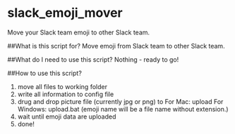 # slack_emoji_mover
Move your Slack team emoji to other Slack team.

##What is this script for?
Move emoji from Slack team to other Slack team.

##What do I need to use this script?
Nothing - ready to go!

##How to use this script?
1. move all files to working folder
2. write all information to config file
3. drug and drop picture file (currently jpg or png) to
   For Mac:
     upload
   For Windows:
     upload.bat
   (emoji name will be a file name without extension.)
4. wait until emoji data are uploaded
5. done!
